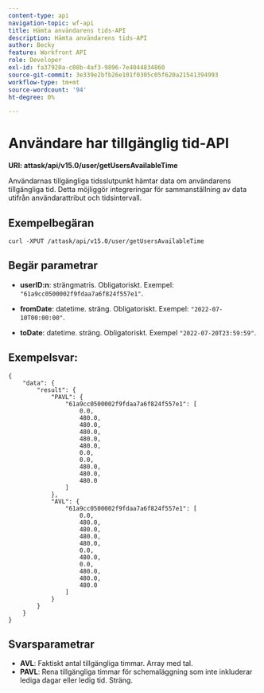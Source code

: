 ```yaml
---
content-type: api
navigation-topic: wf-api
title: Hämta användarens tids-API
description: Hämta användarens tids-API
author: Becky
feature: Workfront API
role: Developer
exl-id: fa37920a-c08b-4af3-9896-7e4044834860
source-git-commit: 3e339e2bfb26e101f0305c05f620a21541394993
workflow-type: tm+mt
source-wordcount: '94'
ht-degree: 0%

---
```


# Användare har tillgänglig tid-API

**URI: attask/api/v15.0/user/getUsersAvailableTime**

Användarnas tillgängliga tidsslutpunkt hämtar data om användarens tillgängliga tid. Detta möjliggör integreringar för sammanställning av data utifrån användarattribut och tidsintervall.

## Exempelbegäran

`curl -XPUT /attask/api/v15.0/user/getUsersAvailableTime`

## Begär parametrar

* **userID:n**: strängmatris. Obligatoriskt. Exempel: `"61a9cc0500002f9fdaa7a6f824f557e1"`.

* **fromDate**: datetime. sträng. Obligatoriskt. Exempel: `"2022-07-10T00:00:00"`.

* **toDate**: datetime. sträng. Obligatoriskt. Exempel `"2022-07-20T23:59:59"`.

## Exempelsvar:

```
{
    "data": {
        "result": {
            "PAVL": {
                "61a9cc0500002f9fdaa7a6f824f557e1": [
                    0.0,
                    480.0,
                    480.0,
                    480.0,
                    480.0,
                    480.0,
                    0.0,
                    0.0,
                    480.0,
                    480.0,
                    480.0
                ]
            },
            "AVL": {
                "61a9cc0500002f9fdaa7a6f824f557e1": [
                    0.0,
                    480.0,
                    480.0,
                    480.0,
                    480.0,
                    0.0,
                    480.0,
                    0.0,
                    480.0,
                    480.0,
                    480.0
                ]
            }
        }
    }
}
```

## Svarsparametrar

* **AVL**: Faktiskt antal tillgängliga timmar. Array med tal.
* **PAVL**: Rena tillgängliga timmar för schemaläggning som inte inkluderar lediga dagar eller ledig tid. Sträng.
